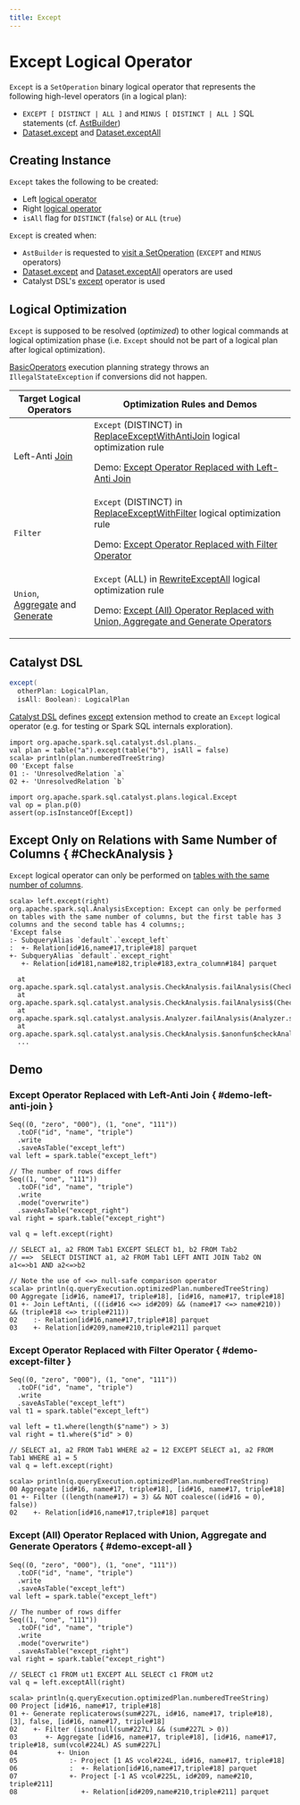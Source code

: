 ```yaml
---
title: Except
---
```


# Except Logical Operator

`Except` is a `SetOperation` binary logical operator that represents the following high-level operators (in a logical plan):

* `EXCEPT [ DISTINCT | ALL ]` and `MINUS [ DISTINCT | ALL ]` SQL statements (cf. [AstBuilder](../sql/AstBuilder.md#visitSetOperation))
* [Dataset.except](../dataset/index.md#except) and [Dataset.exceptAll](../dataset/index.md#exceptAll)

## Creating Instance

`Except` takes the following to be created:

* <span id="left"> Left [logical operator](LogicalPlan.md)
* <span id="right"> Right [logical operator](LogicalPlan.md)
* <span id="isAll"> `isAll` flag for `DISTINCT` (`false`) or `ALL` (`true`)

`Except` is created when:

* `AstBuilder` is requested to [visit a SetOperation](../sql/AstBuilder.md#visitSetOperation) (`EXCEPT` and `MINUS` operators)
* [Dataset.except](../dataset/index.md#except) and [Dataset.exceptAll](../dataset/index.md#exceptAll) operators are used
* Catalyst DSL's [except](../catalyst-dsl/DslLogicalPlan.md#except) operator is used

## Logical Optimization

`Except` is supposed to be resolved (_optimized_) to other logical commands at logical optimization phase (i.e. `Except` should not be part of a logical plan after logical optimization).

[BasicOperators](../execution-planning-strategies/BasicOperators.md) execution planning strategy throws an `IllegalStateException` if conversions did not happen.

Target Logical Operators | Optimization Rules and Demos
-------------------------|-----------------------------
Left-Anti [Join](Join.md) | `Except` (DISTINCT) in [ReplaceExceptWithAntiJoin](../logical-optimizations/ReplaceExceptWithAntiJoin.md) logical optimization rule<p>Demo: [Except Operator Replaced with Left-Anti Join](#demo-left-anti-join)
`Filter` | `Except` (DISTINCT) in [ReplaceExceptWithFilter](../logical-optimizations/ReplaceExceptWithFilter.md) logical optimization rule<p>Demo: [Except Operator Replaced with Filter Operator](#demo-except-filter)
`Union`, [Aggregate](Aggregate.md) and [Generate](Generate.md) | `Except` (ALL) in [RewriteExceptAll](../logical-optimizations/RewriteExceptAll.md) logical optimization rule<p>Demo: [Except (All) Operator Replaced with Union, Aggregate and Generate Operators](#demo-except-all)

## Catalyst DSL

```scala
except(
  otherPlan: LogicalPlan,
  isAll: Boolean): LogicalPlan
```

[Catalyst DSL](../catalyst-dsl/index.md) defines [except](../catalyst-dsl/index.md#except) extension method to create an `Except` logical operator (e.g. for testing or Spark SQL internals exploration).

```text
import org.apache.spark.sql.catalyst.dsl.plans._
val plan = table("a").except(table("b"), isAll = false)
scala> println(plan.numberedTreeString)
00 'Except false
01 :- 'UnresolvedRelation `a`
02 +- 'UnresolvedRelation `b`

import org.apache.spark.sql.catalyst.plans.logical.Except
val op = plan.p(0)
assert(op.isInstanceOf[Except])
```

## Except Only on Relations with Same Number of Columns { #CheckAnalysis }

`Except` logical operator can only be performed on [tables with the same number of columns](../CheckAnalysis.md#checkAnalysis).

```text
scala> left.except(right)
org.apache.spark.sql.AnalysisException: Except can only be performed on tables with the same number of columns, but the first table has 3 columns and the second table has 4 columns;;
'Except false
:- SubqueryAlias `default`.`except_left`
:  +- Relation[id#16,name#17,triple#18] parquet
+- SubqueryAlias `default`.`except_right`
   +- Relation[id#181,name#182,triple#183,extra_column#184] parquet

  at org.apache.spark.sql.catalyst.analysis.CheckAnalysis.failAnalysis(CheckAnalysis.scala:43)
  at org.apache.spark.sql.catalyst.analysis.CheckAnalysis.failAnalysis$(CheckAnalysis.scala:42)
  at org.apache.spark.sql.catalyst.analysis.Analyzer.failAnalysis(Analyzer.scala:95)
  at org.apache.spark.sql.catalyst.analysis.CheckAnalysis.$anonfun$checkAnalysis$16(CheckAnalysis.scala:288)
  ...
```

## Demo

### Except Operator Replaced with Left-Anti Join { #demo-left-anti-join }

```text
Seq((0, "zero", "000"), (1, "one", "111"))
  .toDF("id", "name", "triple")
  .write
  .saveAsTable("except_left")
val left = spark.table("except_left")

// The number of rows differ
Seq((1, "one", "111"))
  .toDF("id", "name", "triple")
  .write
  .mode("overwrite")
  .saveAsTable("except_right")
val right = spark.table("except_right")

val q = left.except(right)

// SELECT a1, a2 FROM Tab1 EXCEPT SELECT b1, b2 FROM Tab2
// ==>  SELECT DISTINCT a1, a2 FROM Tab1 LEFT ANTI JOIN Tab2 ON a1<=>b1 AND a2<=>b2

// Note the use of <=> null-safe comparison operator
scala> println(q.queryExecution.optimizedPlan.numberedTreeString)
00 Aggregate [id#16, name#17, triple#18], [id#16, name#17, triple#18]
01 +- Join LeftAnti, (((id#16 <=> id#209) && (name#17 <=> name#210)) && (triple#18 <=> triple#211))
02    :- Relation[id#16,name#17,triple#18] parquet
03    +- Relation[id#209,name#210,triple#211] parquet
```

### Except Operator Replaced with Filter Operator { #demo-except-filter }

```text
Seq((0, "zero", "000"), (1, "one", "111"))
  .toDF("id", "name", "triple")
  .write
  .saveAsTable("except_left")
val t1 = spark.table("except_left")

val left = t1.where(length($"name") > 3)
val right = t1.where($"id" > 0)

// SELECT a1, a2 FROM Tab1 WHERE a2 = 12 EXCEPT SELECT a1, a2 FROM Tab1 WHERE a1 = 5
val q = left.except(right)

scala> println(q.queryExecution.optimizedPlan.numberedTreeString)
00 Aggregate [id#16, name#17, triple#18], [id#16, name#17, triple#18]
01 +- Filter ((length(name#17) = 3) && NOT coalesce((id#16 = 0), false))
02    +- Relation[id#16,name#17,triple#18] parquet
```

### Except (All) Operator Replaced with Union, Aggregate and Generate Operators { #demo-except-all }

```text
Seq((0, "zero", "000"), (1, "one", "111"))
  .toDF("id", "name", "triple")
  .write
  .saveAsTable("except_left")
val left = spark.table("except_left")

// The number of rows differ
Seq((1, "one", "111"))
  .toDF("id", "name", "triple")
  .write
  .mode("overwrite")
  .saveAsTable("except_right")
val right = spark.table("except_right")

// SELECT c1 FROM ut1 EXCEPT ALL SELECT c1 FROM ut2
val q = left.exceptAll(right)

scala> println(q.queryExecution.optimizedPlan.numberedTreeString)
00 Project [id#16, name#17, triple#18]
01 +- Generate replicaterows(sum#227L, id#16, name#17, triple#18), [3], false, [id#16, name#17, triple#18]
02    +- Filter (isnotnull(sum#227L) && (sum#227L > 0))
03       +- Aggregate [id#16, name#17, triple#18], [id#16, name#17, triple#18, sum(vcol#224L) AS sum#227L]
04          +- Union
05             :- Project [1 AS vcol#224L, id#16, name#17, triple#18]
06             :  +- Relation[id#16,name#17,triple#18] parquet
07             +- Project [-1 AS vcol#225L, id#209, name#210, triple#211]
08                +- Relation[id#209,name#210,triple#211] parquet
```
